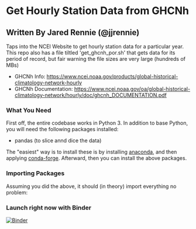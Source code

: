 # Get Hourly Station Data from GHCNh
## Written By Jared Rennie (@jjrennie)

Taps into the NCEI Website to get hourly station data for a particular year. This repo also has a file tiltled 'get_ghcnh_por.sh' that gets data for its period of record, but fair warning the file sizes are very large (hundreds of MBs)

- GHCNh Info: https://www.ncei.noaa.gov/products/global-historical-climatology-network-hourly
- GHCNh Documentation: https://www.ncei.noaa.gov/oa/global-historical-climatology-network/hourly/doc/ghcnh_DOCUMENTATION.pdf

### What You Need

First off, the entire codebase works in Python 3. In addition to base Python, you will need the following packages installed: 
- pandas (to slice annd dice the data)
    
The "easiest" way is to install these is by installing <a href='https://www.anaconda.com' target="_blank">anaconda</a>, and then applying <a href='https://conda-forge.org/' target="_blank">conda-forge</a>. Afterward, then you can install the above packages. 

### Importing Packages
Assuming you did the above, it should (in theory) import everything no problem:

### Launch right now with Binder
[![Binder](https://mybinder.org/badge_logo.svg)](https://mybinder.org/v2/gh/jjrennie/ghcn_hourly/HEAD?urlpath=%2Fdoc%2Ftree%2Fghcnh_year_parquet.ipynb)

